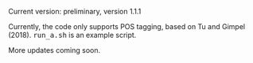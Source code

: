 Current version: preliminary, version 1.1.1

Currently, the code only supports POS tagging, based on Tu and Gimpel (2018). <tt>run_a.sh</tt> is an example script. 

More updates coming soon.


